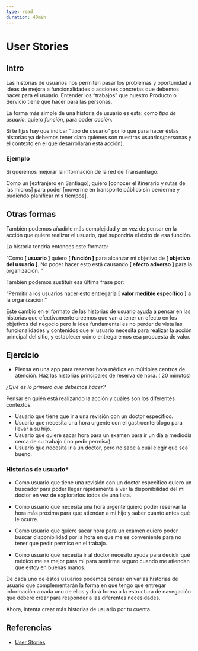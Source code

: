 ```yaml
---
type: read
duration: 40min
---
```


# User Stories

## Intro

Las historias de usuarios nos permiten pasar los problemas y oportunidad a ideas
de mejora a funcionalidades o acciones concretas que debemos hacer para el
usuario. Entender los “trabajos” que nuestro Producto o Servicio tiene que hacer
para las personas.

La forma más simple de una historia de usuario es esta: como _tipo de usuario_,
quiero _función_, para poder _acción_.

Si te fijas hay que indicar “tipo de usuario” por lo que para hacer éstas
historias ya debemos tener claro quiénes son nuestros usuarios/personas y el
contexto en el que desarrollarán esta acción).

### Ejemplo

Si queremos mejorar la información de la red de Transantiago:

Como un [extranjero en Santiago], quiero [conocer el itinerario y rutas de las
micros] para poder [moverme en transporte público sin perderme y pudiendo
planificar mis tiempos].

## Otras formas

También podemos añadirle más complejidad y en vez de pensar en la acción que
quiere realizar el usuario, qué supondría el éxito de esa función.

La historia tendría entonces este formato:

“Como  **[ usuario ]** quiero **[ función ]** para alcanzar mi objetivo de
**[ objetivo del usuario ]**. No poder hacer esto está causando
**[ efecto adverso ]** para la organización. ”

También podemos sustituir esa última frase por:

“Permitir a los usuarios hacer esto entregaría **[ valor medible específico ]**
a la organización.”

Este cambio en el formato de las historias de usuario ayuda a pensar en las
historias que efectivamente creemos que van a tener un efecto en los objetivos
del negocio pero la idea fundamental es no perder de vista las funcionalidades y
contenidos que el usuario necesita para realizar la acción principal del sitio,
y establecer cómo entregaremos esa propuesta de valor.

## Ejercicio

- Piensa en una app para reservar hora médica en múltiples centros de atención.
  Haz las historias principales de reserva de hora. ( 20 minutos)

_¿Qué es lo primero que debemos hacer?_

Pensar en quién está realizando la acción y cuáles son los diferentes contextos.

- Usuario que tiene que ir a una revisión con un doctor específico.
- Usuario que necesita una hora urgente con el gastroenterólogo para llevar a su
  hijo.
- Usuario que quiere sacar hora para un examen para ir un día a mediodía cerca
  de su trabajo ( no pedir permiso).
- Usuario que necesita ir a un doctor, pero no sabe a cuál elegir que sea bueno.

### Historias de usuario*

- Como usuario que tiene una revisión con un doctor específico quiero un
  buscador para poder llegar rápidamente a ver la disponibilidad del mi doctor
  en vez de explorarlos todos de una lista.

- Como usuario que necesita una hora urgente quiero poder reservar la hora más
  próxima para que atiendan a mi hijo y saber cuanto antes qué le ocurre.

- Como usuario que quiere sacar hora para un examen quiero poder buscar
  disponibilidad por la hora en que me es conveniente para no tener que pedir
  permiso en el trabajo.

- Como usuario que necesita ir al doctor necesito ayuda para decidir qué médico
  me es mejor para mi para sentirme seguro cuando me atiendan que estoy en
  buenas manos.

De cada uno de éstos usuarios podemos pensar en varias historias de usuario que
complementarán la forma en que tengo que entregar información a cada uno de ellos
y dará forma a la estructura de navegación que deberé crear para responder a las
diferentes necesidades.

Ahora, intenta crear más historias de usuario por tu cuenta.

## Referencias

- [User Stories](https://www.uxpin.com/studio/blog/write-smarter-user-stories-product-design-development/?utm_content=buffer8a567&utm_medium=social&utm_source=twitter.com&utm_campaign=buffer)

